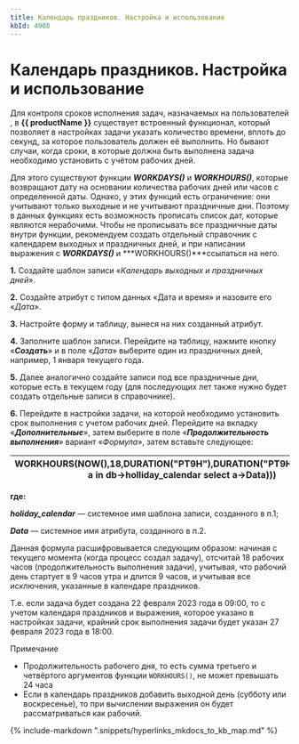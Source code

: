 ```yaml
---
title: Календарь праздников. Настройка и использование
kbId: 4908
---
```


# Календарь праздников. Настройка и использование

Для контроля сроков исполнения задач, назначаемых на пользователей, в **{{ productName }}** существует встроенный функционал, который позволяет в настройках задачи указать количество времени, вплоть до секунд, за которое пользователь должен её выполнить. Но бывают случаи, когда сроки, в которые должна быть выполнена задача необходимо установить с учётом рабочих дней.

Для этого существуют функции ***WORKDAYS()*** и ***WORKHOURS()***, которые возвращают дату на основании количества рабочих дней или часов с определенной даты. Однако, у этих функций есть ограничение: они учитывают только выходные и не учитывают праздничные дни. Поэтому в данных функциях есть возможность прописать список дат, которые являются нерабочими. Чтобы не прописывать все праздничные даты внутри функции, рекомендуем создать отдельный справочник с календарем выходных и праздничных дней, и при написании выражения с ***WORKDAYS()*** и ***WORKHOURS()***ссылаться на него.

**1.** Создайте шаблон записи «*Календарь выходных и праздничных дней*».

**2.** Создайте атрибут с типом данных «Дата и время» и назовите его «*Дата*».

**3.** Настройте форму и таблицу, вынеся на них созданный атрибут.

**4.** Заполните шаблон записи. Перейдите на таблицу, нажмите кнопку «***Создать***» и в поле «*Дата*» выберите один из праздничных дней, например, 1 января текущего года.

**5.** Далее аналогично создайте записи под все праздничные дни, которые есть в текущем году (для последующих лет также нужно будет создать отдельные записи в справочнике).

**6.** Перейдите в настройки задачи, на которой необходимо установить срок выполнения с учетом рабочих дней. Перейдите на вкладку «***Дополнительные***», затем выберите в поле «***Продолжительность выполнения***» вариант «*Формула*», затем вставьте следующее:

| WORKHOURS(NOW(),18,DURATION("PT9H"),DURATION("PT9H"),LIST((from a in db->holliday\_calendar select a->Data))) |
| --- |

**где:**

***holiday\_calendar*** — системное имя шаблона записи, созданного в п.1;

***Data*** — системное имя атрибута, созданного в п.2.

Данная формула расшифровывается следующим образом: начиная с текущего момента (когда процесс создал задачу), отсчитай 18 рабочих часов (продолжительность выполнения задачи), учитывая, что рабочий день стартует в 9 часов утра и длится 9 часов, и учитывая все исключения, указанные в календаре праздников.

Т.е. если задача будет создана 22 февраля 2023 года в 09:00, то с учетом календаря праздников и выражения, которое указано в настройках задачи, крайний срок выполнения задачи будет указан 27 февраля 2023 года в 18:00.

Примечание

- Продолжительность рабочего дня, то есть сумма третьего и четвёртого аргументов функции `WORKHOURS()`, не может превышать 24 часа
- Если в календарь праздников добавить выходной день (субботу или воскресенье), то при вычислении выражения он будет рассматриваться как рабочий.

{% include-markdown ".snippets/hyperlinks_mkdocs_to_kb_map.md" %}
